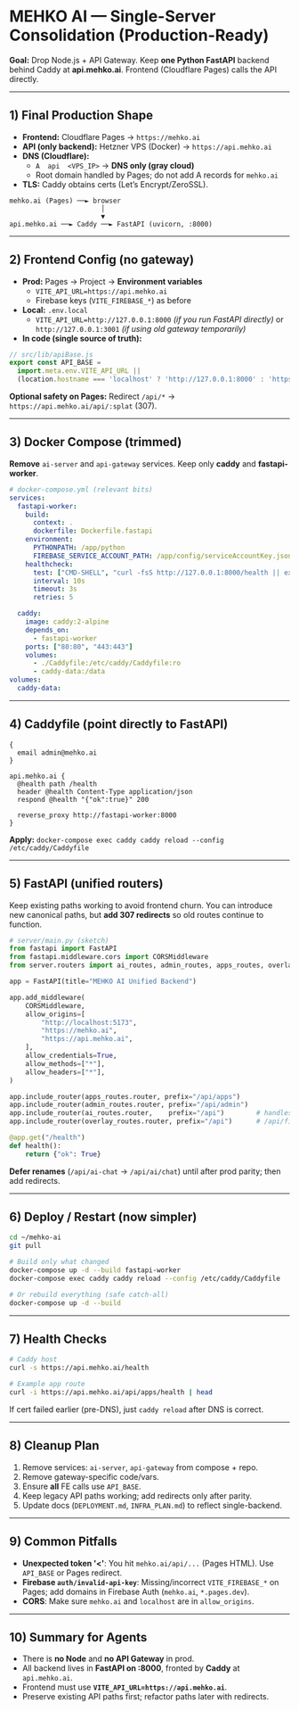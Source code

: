 # MEHKO AI — Single-Server Consolidation (Production-Ready)

**Goal:** Drop Node.js + API Gateway. Keep **one Python FastAPI** backend behind Caddy at **api.mehko.ai**. Frontend (Cloudflare Pages) calls the API directly.

---

## 1) Final Production Shape

- **Frontend:** Cloudflare Pages → `https://mehko.ai`
- **API (only backend):** Hetzner VPS (Docker) → `https://api.mehko.ai`
- **DNS (Cloudflare):**
  - `A  api  <VPS_IP>` → **DNS only (gray cloud)**
  - Root domain handled by Pages; do not add A records for `mehko.ai`
- **TLS:** Caddy obtains certs (Let’s Encrypt/ZeroSSL).

```
mehko.ai (Pages) ──► browser
                       │
                       ▼
api.mehko.ai ──► Caddy ──► FastAPI (uvicorn, :8000)
```

---

## 2) Frontend Config (no gateway)

- **Prod:** Pages → Project → **Environment variables**
  - `VITE_API_URL=https://api.mehko.ai`
  - Firebase keys (`VITE_FIREBASE_*`) as before
- **Local:** `.env.local`
  - `VITE_API_URL=http://127.0.0.1:8000` *(if you run FastAPI directly)* or `http://127.0.0.1:3001` *(if using old gateway temporarily)*
- **In code (single source of truth):**
```js
// src/lib/apiBase.js
export const API_BASE =
  import.meta.env.VITE_API_URL ||
  (location.hostname === 'localhost' ? 'http://127.0.0.1:8000' : 'https://api.mehko.ai');
```

**Optional safety on Pages:** Redirect `/api/*` → `https://api.mehko.ai/api/:splat` (307).

---

## 3) Docker Compose (trimmed)

**Remove** `ai-server` and `api-gateway` services. Keep only **caddy** and **fastapi-worker**.

```yaml
# docker-compose.yml (relevant bits)
services:
  fastapi-worker:
    build:
      context: .
      dockerfile: Dockerfile.fastapi
    environment:
      PYTHONPATH: /app/python
      FIREBASE_SERVICE_ACCOUNT_PATH: /app/config/serviceAccountKey.json
    healthcheck:
      test: ["CMD-SHELL", "curl -fsS http://127.0.0.1:8000/health || exit 1"]
      interval: 10s
      timeout: 3s
      retries: 5

  caddy:
    image: caddy:2-alpine
    depends_on:
      - fastapi-worker
    ports: ["80:80", "443:443"]
    volumes:
      - ./Caddyfile:/etc/caddy/Caddyfile:ro
      - caddy-data:/data
volumes:
  caddy-data:
```

---

## 4) Caddyfile (point directly to FastAPI)

```caddy
{
  email admin@mehko.ai
}

api.mehko.ai {
  @health path /health
  header @health Content-Type application/json
  respond @health "{"ok":true}" 200

  reverse_proxy http://fastapi-worker:8000
}
```

**Apply:** `docker-compose exec caddy caddy reload --config /etc/caddy/Caddyfile`

---

## 5) FastAPI (unified routers)

Keep existing paths working to avoid frontend churn. You can introduce new canonical paths, but **add 307 redirects** so old routes continue to function.

```py
# server/main.py (sketch)
from fastapi import FastAPI
from fastapi.middleware.cors import CORSMiddleware
from server.routers import ai_routes, admin_routes, apps_routes, overlay_routes

app = FastAPI(title="MEHKO AI Unified Backend")

app.add_middleware(
    CORSMiddleware,
    allow_origins=[
        "http://localhost:5173",
        "https://mehko.ai",
        "https://api.mehko.ai",
    ],
    allow_credentials=True,
    allow_methods=["*"],
    allow_headers=["*"],
)

app.include_router(apps_routes.router, prefix="/api/apps")
app.include_router(admin_routes.router, prefix="/api/admin")
app.include_router(ai_routes.router,    prefix="/api")        # handles /api/ai-chat, /api/ai-analyze-pdf, etc.
app.include_router(overlay_routes.router, prefix="/api")      # /api/fill-pdf, etc.

@app.get("/health")
def health():
    return {"ok": True}
```

**Defer renames** (`/api/ai-chat` → `/api/ai/chat`) until after prod parity; then add redirects.

---

## 6) Deploy / Restart (now simpler)

```bash
cd ~/mehko-ai
git pull

# Build only what changed
docker-compose up -d --build fastapi-worker
docker-compose exec caddy caddy reload --config /etc/caddy/Caddyfile

# Or rebuild everything (safe catch-all)
docker-compose up -d --build
```

---

## 7) Health Checks

```bash
# Caddy host
curl -s https://api.mehko.ai/health

# Example app route
curl -i https://api.mehko.ai/api/apps/health | head
```

If cert failed earlier (pre-DNS), just `caddy reload` after DNS is correct.

---

## 8) Cleanup Plan

1) Remove services: `ai-server`, `api-gateway` from compose + repo.  
2) Remove gateway-specific code/vars.  
3) Ensure **all** FE calls use `API_BASE`.  
4) Keep legacy API paths working; add redirects only after parity.  
5) Update docs (`DEPLOYMENT.md`, `INFRA_PLAN.md`) to reflect single-backend.  

---

## 9) Common Pitfalls

- **Unexpected token '<'**: You hit `mehko.ai/api/...` (Pages HTML). Use `API_BASE` or Pages redirect.  
- **Firebase `auth/invalid-api-key`**: Missing/incorrect `VITE_FIREBASE_*` on Pages; add domains in Firebase Auth (`mehko.ai`, `*.pages.dev`).  
- **CORS**: Make sure `mehko.ai` and `localhost` are in `allow_origins`.  

---

## 10) Summary for Agents

- There is **no Node** and **no API Gateway** in prod.  
- All backend lives in **FastAPI on :8000**, fronted by **Caddy** at `api.mehko.ai`.  
- Frontend must use **`VITE_API_URL=https://api.mehko.ai`**.  
- Preserve existing API paths first; refactor paths later with redirects.
